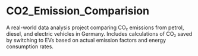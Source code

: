 # CO2_Emission_Comparision
A real-world data analysis project comparing CO₂ emissions from petrol, diesel, and electric vehicles in Germany. Includes calculations of CO₂ saved by switching to EVs based on actual emission factors and energy consumption rates.

